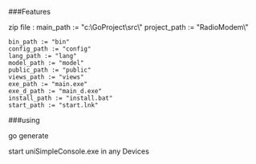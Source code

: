 ###Features

zip file :
	main_path := "c:\\GoProject\\src\\"
	project_path := "RadioModem\\"

	bin_path := "bin"
	config_path := "config"
	lang_path := "lang"
	model_path := "model"
	public_path := "public"
	views_path := "views"
	exe_path := "main.exe"
	exe_d_path := "main_d.exe"
	install_path := "install.bat"
	start_path := "start.lnk"

                
###using

go generate

start uniSimpleConsole.exe in any Devices

